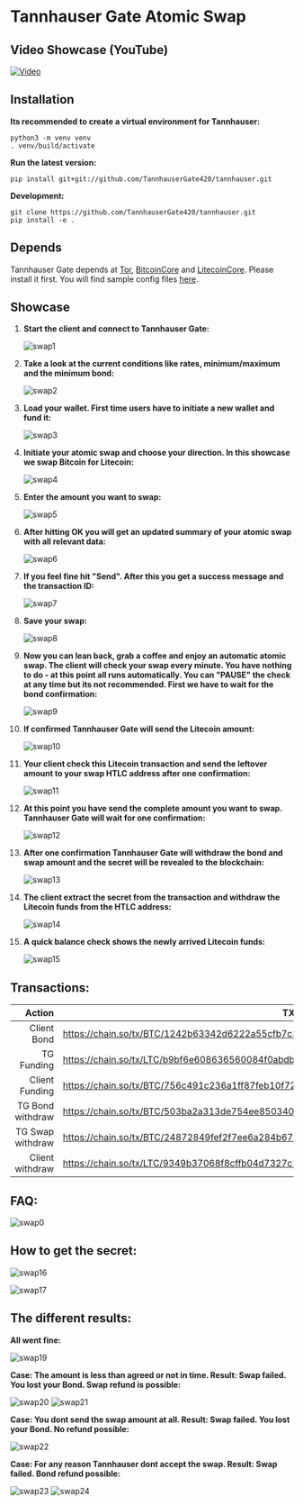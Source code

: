 # Tannhauser Gate Atomic Swap

## Video Showcase (YouTube)

[![Video](https://img.youtube.com/vi/qfZ3Hac58Pw/0.jpg)](https://youtu.be/watch?v=qfZ3Hac58Pw "TannhauserGate")

## Installation

**Its recommended to create a virtual environment for Tannhauser:**
```
python3 -m venv venv
. venv/build/activate
```

**Run the latest version:**
```
pip install git+git://github.com/TannhauserGate420/tannhauser.git
```

**Development:**
```
git clone https://github.com/TannhauserGate420/tannhauser.git
pip install -e .
```

## Depends

Tannhauser Gate depends at [Tor](https://github.com/torproject/tor), [BitcoinCore](https://github.com/bitcoin/bitcoin) and [LitecoinCore](https://github.com/litecoin-project/litecoin). Please install it first. You will find sample config files [here](https://github.com/TannhauserGate420/tannhauser/tree/main/atomicswap/contrib).

## Showcase

1. **Start the client and connect to Tannhauser Gate:**

   ![swap1](https://github.com/TannhauserGate420/tannhauser/blob/main/atomicswap/contrib/images/swap1.png)


2. **Take a look at the current conditions like rates, minimum/maximum and the minimum bond:**

   ![swap2](https://github.com/TannhauserGate420/tannhauser/blob/main/atomicswap/contrib/images/swap2.png)


3. **Load your wallet. First time users have to initiate a new wallet and fund it:**

   ![swap3](https://github.com/TannhauserGate420/tannhauser/blob/main/atomicswap/contrib/images/swap3.png)


4. **Initiate your atomic swap and choose your direction. In this showcase we swap Bitcoin for Litecoin:**

   ![swap4](https://github.com/TannhauserGate420/tannhauser/blob/main/atomicswap/contrib/images/swap4.png)


5. **Enter the amount you want to swap:**

   ![swap5](https://github.com/TannhauserGate420/tannhauser/blob/main/atomicswap/contrib/images/swap5.png)


6. **After hitting OK you will get an updated summary of your atomic swap with all relevant data:**

   ![swap6](https://github.com/TannhauserGate420/tannhauser/blob/main/atomicswap/contrib/images/swap6.png)


7. **If you feel fine hit "Send". After this you get a success message and the transaction ID:**

   ![swap7](https://github.com/TannhauserGate420/tannhauser/blob/main/atomicswap/contrib/images/swap7.png)


8. **Save your swap:**

   ![swap8](https://github.com/TannhauserGate420/tannhauser/blob/main/atomicswap/contrib/images/swap8.png)


9. **Now you can lean back, grab a coffee and enjoy an automatic atomic swap. The client will check your swap every minute. You have nothing to do - at this point all runs automatically. You can "PAUSE" the check at any time but its not recommended. First we have to wait for the bond confirmation:**

   ![swap9](https://github.com/TannhauserGate420/tannhauser/blob/main/atomicswap/contrib/images/swap9.png)


10. **If confirmed Tannhauser Gate will send the Litecoin amount:**

    ![swap10](https://github.com/TannhauserGate420/tannhauser/blob/main/atomicswap/contrib/images/swap10.png)


11. **Your client check this Litecoin transaction and send the leftover amount to your swap HTLC address after one confirmation:**

    ![swap11](https://github.com/TannhauserGate420/tannhauser/blob/main/atomicswap/contrib/images/swap11.png)


12. **At this point you have send the complete amount you want to swap. Tannhauser Gate will wait for one confirmation:**

    ![swap12](https://github.com/TannhauserGate420/tannhauser/blob/main/atomicswap/contrib/images/swap12.png)


13. **After one confirmation Tannhauser Gate will withdraw the bond and swap amount and the secret will be revealed to the blockchain:**

    ![swap13](https://github.com/TannhauserGate420/tannhauser/blob/main/atomicswap/contrib/images/swap13.png)


14. **The client extract the secret from the transaction and withdraw the Litecoin funds from the HTLC address:**

    ![swap14](https://github.com/TannhauserGate420/tannhauser/blob/main/atomicswap/contrib/images/swap14.png)


15. **A quick balance check shows the newly arrived Litecoin funds:**

    ![swap15](https://github.com/TannhauserGate420/tannhauser/blob/main/atomicswap/contrib/images/swap15.png)

## Transactions:

|           Action | TXID                                                         |
| ---------------: | ------------------------------------------------------------ |
|      Client Bond | https://chain.so/tx/BTC/1242b63342d6222a55cfb7c339142acb3e23937b255aeb108a6783ddad56b07c |
|       TG Funding | https://chain.so/tx/LTC/b9bf6e608636560084f0abdb2a552feaaa18452439c90c0c38abc77c0976fddc |
|   Client Funding | https://chain.so/tx/BTC/756c491c236a1ff87feb10f72001fc2450f1815333b38995f23daf034e17fdb0 |
| TG Bond withdraw | https://chain.so/tx/BTC/503ba2a313de754ee850340dd8aac601df11c3586d115abd8c647ce34bf3e46c |
| TG Swap withdraw | https://chain.so/tx/BTC/24872849fef2f7ee6a284b675eb28c9d2a16bf8b550f586cd185004588dcdf14 |
|  Client withdraw | https://chain.so/tx/LTC/9349b37068f8cffb04d7327c2d92930f3d7771999e31d2e8362c8bb03d7a23f0 |

## FAQ:

![swap0](https://github.com/TannhauserGate420/tannhauser/blob/main/atomicswap/contrib/images/swap0.png)

## How to get the secret:

![swap16](https://github.com/TannhauserGate420/tannhauser/blob/main/atomicswap/contrib/images/swap16.png)

![swap17](https://github.com/TannhauserGate420/tannhauser/blob/main/atomicswap/contrib/images/swap17.png)

## The different results:

**All went fine:**

![swap19](https://github.com/TannhauserGate420/tannhauser/blob/main/atomicswap/contrib/images/swap19.png)

**Case: The amount is less than agreed or not in time. Result: Swap failed. You lost your Bond. Swap refund is possible:**

![swap20](https://github.com/TannhauserGate420/tannhauser/blob/main/atomicswap/contrib/images/swap20.png)
![swap21](https://github.com/TannhauserGate420/tannhauser/blob/main/atomicswap/contrib/images/swap21.png)

**Case: You dont send the swap amount at all. Result: Swap failed. You lost your Bond. No refund possible:**

![swap22](https://github.com/TannhauserGate420/tannhauser/blob/main/atomicswap/contrib/images/swap22.png)

**Case: For any reason Tannhauser dont accept the swap. Result: Swap failed. Bond refund possible:**

![swap23](https://github.com/TannhauserGate420/tannhauser/blob/main/atomicswap/contrib/images/swap23.png)
![swap24](https://github.com/TannhauserGate420/tannhauser/blob/main/atomicswap/contrib/images/swap24.png)
